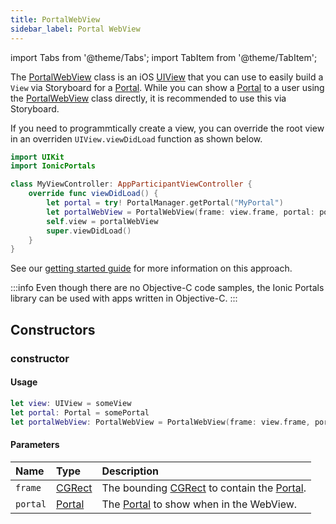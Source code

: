 ```yaml
---
title: PortalWebView
sidebar_label: Portal WebView
---
```


import Tabs from '@theme/Tabs';
import TabItem from '@theme/TabItem';

The [PortalWebView](./portal-webview) class is an iOS [UIView](https://developer.apple.com/documentation/uikit/uiview) that you can use to easily build a `View` via Storyboard for a [Portal](./portal). While you can show a [Portal](./portal) to a user using the [PortalWebView](./portal-webview) class directly, it is recommended to use this via Storyboard.

If you need to programmtically create a view, you can override the root view in an overriden `UIView.viewDidLoad` function as shown below.

```swift title=MyViewController.swift
import UIKit
import IonicPortals

class MyViewController: AppParticipantViewController {
    override func viewDidLoad() {
        let portal = try! PortalManager.getPortal("MyPortal")        
        let portalWebView = PortalWebView(frame: view.frame, portal: portal)
        self.view = portalWebView
        super.viewDidLoad()
    }
}
```

See our [getting started guide](../../getting-started/iOS#using-the-portalwebview) for more information on this approach.

:::info
Even though there are no Objective-C code samples, the Ionic Portals library can be used with apps written in Objective-C.
:::

## Constructors

### constructor

#### Usage 
 
```swift
let view: UIView = someView
let portal: Portal = somePortal
let portalWebView: PortalWebView = PortalWebView(frame: view.frame, portal: portal)
``` 

#### Parameters

Name | Type | Description
:------ | :------ | :------
`frame` | [CGRect](https://developer.apple.com/documentation/coregraphics/cgrect) | The bounding [CGRect](https://developer.apple.com/documentation/coregraphics/cgrect) to contain the [Portal](./portal). 
`portal` | [Portal](./portal) | The [Portal](./portal) to show when in the WebView.
